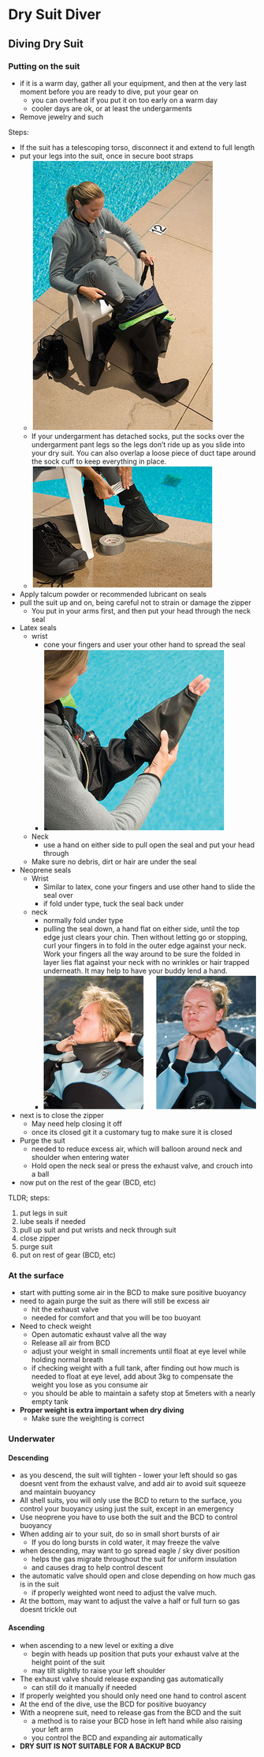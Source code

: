 # Dry Suit Diver
## Diving Dry Suit
### Putting on the suit
* if it is a warm day, gather all your equipment, and then at the very last moment before you are ready to dive, put your gear on
  * you can overheat if you put it on too early on a warm day
  * cooler days are ok, or at least the undergarments
* Remove jewelry and such

Steps:
* If the suit has a telescoping torso, disconnect it and extend to full length
* put your legs into the suit, once in secure boot straps
  * ![Suit Legs](../assets/SuitLegs.png)
  * If your undergarment has detached socks, put the socks over the undergarment pant legs so the legs don’t ride up as you slide into your dry suit. You can also overlap a loose piece of duct tape around the sock cuff to keep everything in place.
  * ![Suit Socks](../assets/SuitSocks.png)
* Apply talcum powder or recommended lubricant on seals
* pull the suit up and on, being careful not to strain or damage the zipper
  * You put in your arms first, and then put your head through the neck seal
* Latex seals
  * wrist
    * cone your fingers and user your other hand to spread the seal
    * ![Suit Wrist](../assets/SuitWrist.png)
  * Neck
    * use a hand on either side to pull open the seal and put your head through
  * Make sure no debris, dirt or hair are under the seal
* Neoprene seals
  * Wrist
    * Similar to latex, cone your fingers and use other hand to slide the seal over
    * if fold under type, tuck the seal back under
  * neck
    * normally fold under type
    * pulling the seal down, a hand flat on either side, until the top edge just clears your chin. Then without letting go or stopping, curl your fingers in to fold in the outer edge against your neck. Work your fingers all the way around to be sure the folded in layer lies flat against your neck with no wrinkles or hair trapped underneath. It may help to have your buddy lend a hand.
    * ![Suit Neck](../assets/SuitNeck.png)
* next is to close the zipper
  * May need help closing it off
  * once its closed git it a customary tug to make sure it is closed
* Purge the suit
  * needed to reduce excess air, which will balloon around neck and shoulder when entering water
  * Hold open the neck seal or press the exhaust valve, and crouch into a ball
* now put on the rest of the gear (BCD, etc)

TLDR; steps:
1. put legs in suit
2. lube seals if needed
3. pull up suit and put wrists and neck through suit
4. close zipper
5. purge suit
6. put on rest of gear (BCD, etc)

### At the surface
* start with putting some air in the BCD to make sure positive buoyancy
* need to again purge the suit as there will still be excess air
  * hit the exhaust valve
  * needed for comfort and that you will be too buoyant
* Need to check weight
  * Open automatic exhaust valve all the way
  * Release all air from BCD
  * adjust your weight in small increments until float at eye level while holding normal breath
  * if checking weight with a full tank, after finding out how much is needed to float at eye level, add about 3kg to compensate the weight you lose as you consume air
  * you should be able to maintain a safety stop at 5meters with a nearly empty tank
* **Proper weight is extra important when dry diving**
  * Make sure the weighting is correct

### Underwater
#### Descending
* as you descend, the suit will tighten - lower your left should so gas doesnt vent from the exhaust valve, and add air to avoid suit squeeze and maintain buoyancy
* All shell suits, you will only use the BCD to return to the surface, you control your buoyancy using just the suit, except in an emergency
* Use neoprene you have to use both the suit and the BCD to control buoyancy
* When adding air to your suit, do so in small short bursts of air
  * If you do long bursts in cold water, it may freeze the valve
* when descending, may want to go spread eagle / sky diver position
  * helps the gas migrate throughout the suit for uniform insulation
  * and causes drag to help control descent
* the automatic valve should open and close depending on how much gas is in the suit
  * if properly weighted wont need to adjust the valve much.
* At the bottom, may want to adjust the valve a half or full turn so gas doesnt trickle out

#### Ascending
* when ascending to a new level or exiting a dive
  * begin with heads up position that puts your exhaust valve at the height point of the suit
  * may tilt slightly to raise your left shoulder
* The exhaust valve should release expanding gas automatically
  * can still do it manually if needed
* If properly weighted you should only need one hand to control ascent
* At the end of the dive, use the BCD for positive buoyancy
* With a neoprene suit, need to release gas from the BCD and the suit
  * a method is to raise your BCD hose in left hand while also raising your left arm
  * you control the BCD and expanding air automatically
* **DRY SUIT IS NOT SUITABLE FOR A BACKUP BCD**